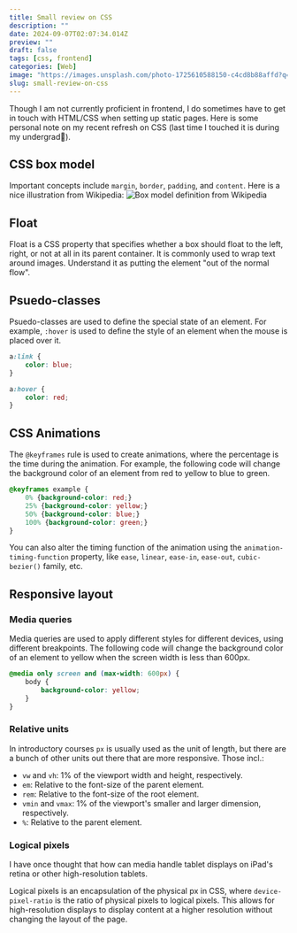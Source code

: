 ```yaml
---
title: Small review on CSS
description: ""
date: 2024-09-07T02:07:34.014Z
preview: ""
draft: false
tags: [css, frontend]
categories: [Web]
image: "https://images.unsplash.com/photo-1725610588150-c4cd8b88affd?q=80&w=2574&auto=format&fit=crop&ixlib=rb-4.0.3&ixid=M3wxMjA3fDB8MHxwaG90by1wYWdlfHx8fGVufDB8fHx8fA%3D%3D"
slug: small-review-on-css
---
```

Though I am not currently proficient in frontend, I do sometimes have to get in touch with HTML/CSS when setting up static pages. Here is some personal note on my recent refresh on CSS (last time I touched it is during my undergrad🫠).

## CSS box model
Important concepts include `margin`, `border`, `padding`, and `content`. Here is a nice illustration from Wikipedia:
![Box model definition from Wikipedia](https://upload.wikimedia.org/wikipedia/commons/7/7a/Boxmodell-detail.png)

## Float
Float is a CSS property that specifies whether a box should float to the left, right, or not at all in its parent container. It is commonly used to wrap text around images. Understand it as putting the element "out of the normal flow".

## Psuedo-classes
Psuedo-classes are used to define the special state of an element. For example, `:hover` is used to define the style of an element when the mouse is placed over it.
```css
a:link {
    color: blue;
}

a:hover {
    color: red;
}
```

## CSS Animations
The `@keyframes` rule is used to create animations, where the percentage is the time during the animation. For example, the following code will change the background color of an element from red to yellow to blue to green.
```css
@keyframes example {
    0% {background-color: red;}
    25% {background-color: yellow;}
    50% {background-color: blue;}
    100% {background-color: green;}
}
```

You can also alter the timing function of the animation using the `animation-timing-function` property, like `ease`, `linear`, `ease-in`, `ease-out`, `cubic-bezier()` family, etc.

## Responsive layout
### Media queries
Media queries are used to apply different styles for different devices, using different breakpoints. The following code will change the background color of an element to yellow when the screen width is less than 600px.
```css
@media only screen and (max-width: 600px) {
    body {
        background-color: yellow;
    }
}
```

### Relative units
In introductory courses `px` is usually used as the unit of length, but there are a bunch of other units out there that are more responsive. Those incl.:
- `vw` and `vh`: 1% of the viewport width and height, respectively.
- `em`: Relative to the font-size of the parent element.
- `rem`: Relative to the font-size of the root element.
- `vmin` and `vmax`: 1% of the viewport's smaller and larger dimension, respectively.
- `%`: Relative to the parent element.

### Logical pixels
I have once thought that how can media handle tablet displays on iPad's retina or other high-resolution tablets. 

Logical pixels is an encapsulation of the physical px in CSS, where `device-pixel-ratio` is the ratio of physical pixels to logical pixels. This allows for high-resolution displays to display content at a higher resolution without changing the layout of the page.